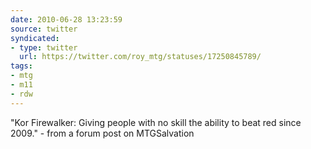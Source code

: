 ```yaml
---
date: 2010-06-28 13:23:59
source: twitter
syndicated:
- type: twitter
  url: https://twitter.com/roy_mtg/statuses/17250845789/
tags:
- mtg
- m11
- rdw
---
```


"Kor Firewalker: Giving people with no skill the ability to beat red since 2009." - from a forum post on MTGSalvation